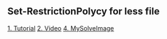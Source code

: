 ## Set-RestrictionPolycy for less file

[1. Tutorial](https://tecadmin.net/powershell-running-scripts-is-disabled-system/)
[2. Video](https://www.youtube.com/watch?v=Q2uLUuq0Ft4)
[4. MySolveImage](img/lessFileErrorSolve.png)